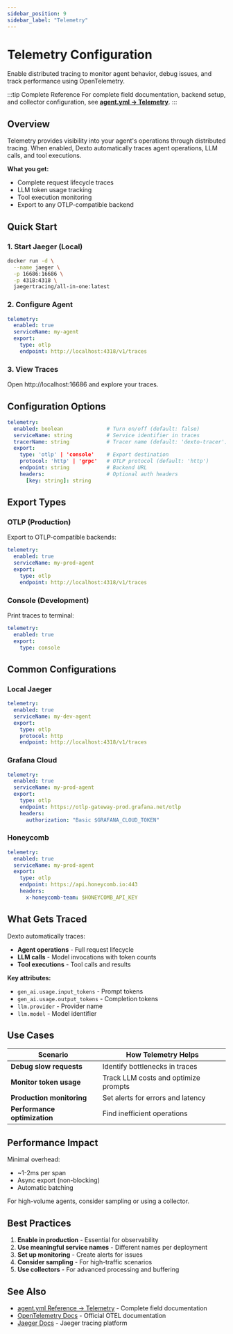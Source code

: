 ```yaml
---
sidebar_position: 9
sidebar_label: "Telemetry"
---
```


# Telemetry Configuration

Enable distributed tracing to monitor agent behavior, debug issues, and track performance using OpenTelemetry.

:::tip Complete Reference
For complete field documentation, backend setup, and collector configuration, see **[agent.yml → Telemetry](./agent-yml.md#telemetry-configuration)**.
:::

## Overview

Telemetry provides visibility into your agent's operations through distributed tracing. When enabled, Dexto automatically traces agent operations, LLM calls, and tool executions.

**What you get:**
- Complete request lifecycle traces
- LLM token usage tracking
- Tool execution monitoring
- Export to any OTLP-compatible backend

## Quick Start

### 1. Start Jaeger (Local)

```bash
docker run -d \
  --name jaeger \
  -p 16686:16686 \
  -p 4318:4318 \
  jaegertracing/all-in-one:latest
```

### 2. Configure Agent

```yaml
telemetry:
  enabled: true
  serviceName: my-agent
  export:
    type: otlp
    endpoint: http://localhost:4318/v1/traces
```

### 3. View Traces

Open http://localhost:16686 and explore your traces.

## Configuration Options

```yaml
telemetry:
  enabled: boolean              # Turn on/off (default: false)
  serviceName: string           # Service identifier in traces
  tracerName: string            # Tracer name (default: 'dexto-tracer')
  export:
    type: 'otlp' | 'console'    # Export destination
    protocol: 'http' | 'grpc'   # OTLP protocol (default: 'http')
    endpoint: string            # Backend URL
    headers:                    # Optional auth headers
      [key: string]: string
```

## Export Types

### OTLP (Production)

Export to OTLP-compatible backends:

```yaml
telemetry:
  enabled: true
  serviceName: my-prod-agent
  export:
    type: otlp
    endpoint: http://localhost:4318/v1/traces
```

### Console (Development)

Print traces to terminal:

```yaml
telemetry:
  enabled: true
  export:
    type: console
```

## Common Configurations

### Local Jaeger

```yaml
telemetry:
  enabled: true
  serviceName: my-dev-agent
  export:
    type: otlp
    protocol: http
    endpoint: http://localhost:4318/v1/traces
```

### Grafana Cloud

```yaml
telemetry:
  enabled: true
  serviceName: my-prod-agent
  export:
    type: otlp
    endpoint: https://otlp-gateway-prod.grafana.net/otlp
    headers:
      authorization: "Basic $GRAFANA_CLOUD_TOKEN"
```

### Honeycomb

```yaml
telemetry:
  enabled: true
  serviceName: my-prod-agent
  export:
    type: otlp
    endpoint: https://api.honeycomb.io:443
    headers:
      x-honeycomb-team: $HONEYCOMB_API_KEY
```

## What Gets Traced

Dexto automatically traces:
- **Agent operations** - Full request lifecycle
- **LLM calls** - Model invocations with token counts
- **Tool executions** - Tool calls and results

**Key attributes:**
- `gen_ai.usage.input_tokens` - Prompt tokens
- `gen_ai.usage.output_tokens` - Completion tokens
- `llm.provider` - Provider name
- `llm.model` - Model identifier

## Use Cases

| Scenario | How Telemetry Helps |
|----------|---------------------|
| **Debug slow requests** | Identify bottlenecks in traces |
| **Monitor token usage** | Track LLM costs and optimize prompts |
| **Production monitoring** | Set alerts for errors and latency |
| **Performance optimization** | Find inefficient operations |

## Performance Impact

Minimal overhead:
- ~1-2ms per span
- Async export (non-blocking)
- Automatic batching

For high-volume agents, consider sampling or using a collector.

## Best Practices

1. **Enable in production** - Essential for observability
2. **Use meaningful service names** - Different names per deployment
3. **Set up monitoring** - Create alerts for issues
4. **Consider sampling** - For high-traffic scenarios
5. **Use collectors** - For advanced processing and buffering

## See Also

- [agent.yml Reference → Telemetry](./agent-yml.md#telemetry-configuration) - Complete field documentation
- [OpenTelemetry Docs](https://opentelemetry.io/docs/) - Official OTEL documentation
- [Jaeger Docs](https://www.jaegertracing.io/docs/) - Jaeger tracing platform
